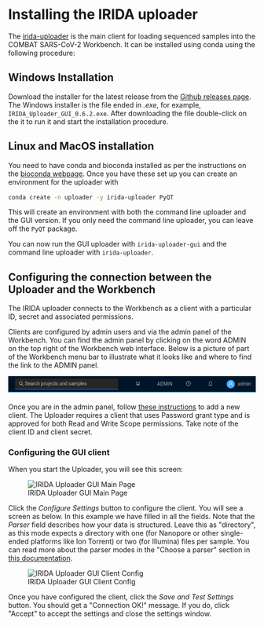 # Installing the IRIDA uploader

The [irida-uploader](https://github.com/phac-nml/irida-uploader) is the main client for loading sequenced samples
into the COMBAT SARS-CoV-2 Workbench. It can be installed using conda using the following procedure:

## Windows Installation

Download the installer for the latest release from the [Github releases page](https://github.com/phac-nml/irida-uploader/releases). The Windows installer is the file ended in *.exe*, for example, `IRIDA_Uploader_GUI_0.6.2.exe`. After downloading the file double-click on the it to run it and start the installation procedure.

## Linux and MacOS installation

You need to have conda and bioconda installed as per the instructions on the [bioconda webpage](https://bioconda.github.io/user/install.html). Once you have these set up you can create an environment for the uploader with

```bash
conda create -n uploader -y irida-uploader PyQT
```

This will create an environment with both the command line uploader and the GUI version. If you only need the command line uploader, you can leave off the `PyQT` package.

You can now run the GUI uploader with `irida-uploader-gui` and the command line uploader with `irida-uploader`.

## Configuring the connection between the Uploader and the Workbench

The IRIDA uploader connects to the Workbench as a client with a particular ID, secret and associated permissions.

Clients are configured by admin users and via the admin panel of the Workbench. You can find the admin panel by clicking on the word ADMIN on the top right of the Workbench web interface. Below is a picture of part of the Workbench menu bar to illustrate what
it looks like and where to find the link to the ADMIN panel.

![Link to Admin Interface](images/admin_menu.png)

Once you are in the admin panel, follow [these instructions](https://phac-nml.github.io/irida-documentation/user/administrator/#managing-system-clients) to add a new client. The Uploader requires a client that uses Password grant type and is approved for both Read and Write Scope permissions. Take note of the client ID and client secret.

### Configuring the GUI client

When you start the Uploader, you will see this screen:

<figure>
    <img src="/images/irida_uploader_gui1.png" alt="IRIDA Uploader GUI Main Page" width="600" />
    <figcaption>IRIDA Uploader GUI Main Page</figcaption>
</figure>

Click the *Configure Settings* button to configure the client. You will see a screen as below. In this example we have filled in all the fields. Note that the *Parser* field describes how your data is structured. Leave this as "directory", as this mode expects a directory with one (for Nanopore or other single-ended platforms like Ion Torrent) or two (for Illumina) files per sample. You can read more about the parser modes in the "Choose a parser" section in [this documentation](https://irida-uploader.readthedocs.io/en/stable/).

<figure>
    <img src="/images/irida_uploader_gui_client_config_complete.png" alt="IRIDA Uploader GUI Client Config" width="600" />
    <figcaption>IRIDA Uploader GUI Client Config</figcaption>
</figure>

Once you have configured the client, click the *Save and Test Settings* button. You should get a "Connection OK!" message. If you do, click "Accept" to accept the settings and close the settings window.
